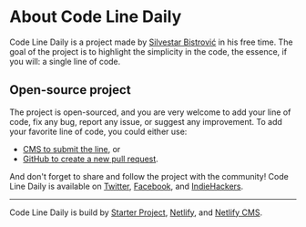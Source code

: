 # About Code Line Daily

Code Line Daily is a project made by [Silvestar Bistrović] in his free time. The goal of the project is to highlight the simplicity in the code, the essence, if you will: a single line of code.

## Open-source project

The project is open-sourced, and you are very welcome to add your line of code, fix any bug, report any issue, or suggest any improvement. To add your favorite line of code, you could either use:

- [CMS to submit the line], or
- [GitHub to create a new pull request].

And don't forget to share and follow the project with the community! Code Line Daily is available on [Twitter], [Facebook], and [IndieHackers].

---

Code Line Daily is build by [Starter Project], [Netlify], and [Netlify CMS].

[Silvestar Bistrović]: https://www.silvestar.codes
[CMS to submit the line]: https://cld.silvestar.codes/commit/
[GitHub to create a new pull request]: https://github.com/maliMirkec/code-line-daily
[Starter Project]: https://www.silvestar.codes
[Netlify]: https://www.netlify.com/
[Netlify CMS]: https://www.netlifycms.org/
[Twitter]: https://twitter.com/CodeLineDaily
[Facebook]: tps://www.facebook.com/CodeLineDaily
[IndieHackers]: https://www.indiehackers.com/product/code-line-daily

